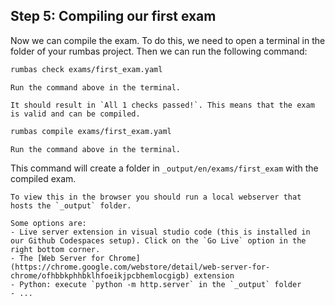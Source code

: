 ## Step 5: Compiling our first exam

Now we can compile the exam. To do this, we need to open a terminal in the folder of your rumbas project. Then we can run the following command:

```bash
rumbas check exams/first_exam.yaml
```

```admonish question title="Task"
Run the command above in the terminal.
```

```admonish success
It should result in `All 1 checks passed!`. This means that the exam is valid and can be compiled.
```


```bash
rumbas compile exams/first_exam.yaml
```

```admonish question title="Task"
Run the command above in the terminal.
```

This command will create a folder in `_output/en/exams/first_exam` with the compiled exam. 

```admonish warning
To view this in the browser you should run a local webserver that hosts the `_output` folder.

Some options are:
- Live server extension in visual studio code (this is installed in our Github Codespaces setup). Click on the `Go Live` option in the right bottom corner.
- The [Web Server for Chrome](https://chrome.google.com/webstore/detail/web-server-for-chrome/ofhbbkphhbklhfoeikjpcbhemlocgigb) extension 
- Python: execute `python -m http.server` in the `_output` folder
- ...
```